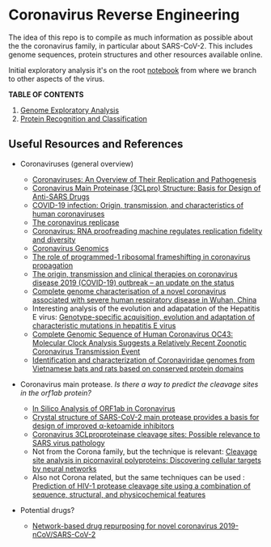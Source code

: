 # Coronavirus Reverse Engineering

The idea of this repo is to compile as much information as possible about the the coronavirus family, 
in particular about SARS-CoV-2. This includes genome sequences, protein structures and other resources available online.

Initial exploratory analysis it's on the root [notebook](./coronaversing.ipynb) from where we branch to other aspects of the virus.

**TABLE OF CONTENTS**

1. [Genome Exploratory Analysis](./coronaversing.ipynb)
2. [Protein Recognition and Classification](./proteindb.ipynb)

## Useful Resources and References

* Coronaviruses (general overview)

   * [Coronaviruses: An Overview of Their Replication and Pathogenesis](https://www.ncbi.nlm.nih.gov/pmc/articles/PMC4369385/)
   * [Coronavirus Main Proteinase (3CLpro) Structure: Basis for Design of Anti-SARS Drugs](https://www.researchgate.net/publication/10759534_Coronavirus_Main_Proteinase_3CLpro_Structure_Basis_for_Design_of_Anti-SARS_Drugs?enrichId=rgreq-e758c6e46d80b29b66807b3ce30b58de-XXX&enrichSource=Y292ZXJQYWdlOzEwNzU5NTM0O0FTOjEwMzQwMjIxMDA3MDU0NkAxNDAxNjY0NDE2OTY4&el=1_x_3&_esc=publicationCoverPdf)
   * [COVID-19 infection: Origin, transmission, and characteristics of human coronaviruses](https://www.sciencedirect.com/science/article/pii/S2090123220300540)
   * [The coronavirus replicase](https://www.ncbi.nlm.nih.gov/pubmed/15609509)
   * [Coronavirus: RNA proofreading machine regulates replication fidelity and diversity](https://www.tandfonline.com/doi/pdf/10.4161/rna.8.2.15013)
   * [Coronavirus Genomics](https://www.researchgate.net/publication/51712039_Coronavirus_Genomics_and_Bioinformatics_Analysis)
   * [The role of programmed-1 ribosomal frameshifting in coronavirus propagation](https://www.ncbi.nlm.nih.gov/pmc/articles/PMC2435135/) 
   * [The origin, transmission and clinical therapies on coronavirus disease 2019 (COVID-19) outbreak – an update on the status](https://mmrjournal.biomedcentral.com/articles/10.1186/s40779-020-00240-0)
   * [Complete genome characterisation of a novel coronavirus associated with severe human respiratory disease in Wuhan, China](https://www.biorxiv.org/content/10.1101/2020.01.24.919183v1.full.pdf)
   * Interesting analysis of the evolution and adapatation of the Hepatitis E virus: [Genotype-specific acquisition, evolution and adaptation of characteristic mutations in hepatitis E virus](https://www.researchgate.net/publication/318597288_Genotype-specific_acquisition_evolution_and_adaptation_of_characteristic_mutations_in_hepatitis_E_virus)
  * [Complete Genomic Sequence of Human Coronavirus OC43: Molecular Clock Analysis Suggests a Relatively Recent Zoonotic Coronavirus Transmission Event](https://www.ncbi.nlm.nih.gov/pmc/articles/PMC544107/)
  * [Identification and characterization of Coronaviridae genomes from Vietnamese bats and rats based on conserved protein domains](https://academic.oup.com/ve/article/4/2/vey035/5250438)

* Coronavirus main protease. *Is there a way to predict the cleavage sites in the orf1ab protein?*

  * [In Silico Analysis of ORF1ab in Coronavirus](https://onlinelibrary.wiley.com/doi/pdf/10.1111/j.1348-0421.2005.tb03681.x)
  * [Crystal structure of SARS-CoV-2 main protease provides a basis for design of improved α-ketoamide inhibitors](https://science.sciencemag.org/content/early/2020/03/20/science.abb3405)
  * [Coronavirus 3CLproproteinase cleavage sites: Possible relevance to SARS virus pathology](https://www.ncbi.nlm.nih.gov/pmc/articles/PMC442122/)
  * Not from the Corona family, but the technique is relevant: [Cleavage site analysis in picornaviral  polyproteins: Discovering cellular targets by neural  networks](https://www.ncbi.nlm.nih.gov/pmc/articles/PMC2143287/pdf/8931139.pdf)
  * Also not Corona related, but the same techniques can be used : [Prediction of HIV-1 protease cleavage site using a combination of sequence, structural, and physicochemical features](https://bmcbioinformatics.biomedcentral.com/articles/10.1186/s12859-016-1337-6)
 
* Potential drugs?
  * [Network-based drug repurposing for novel coronavirus 2019-nCoV/SARS-CoV-2](https://www.nature.com/articles/s41421-020-0153-3)
  
   
   
